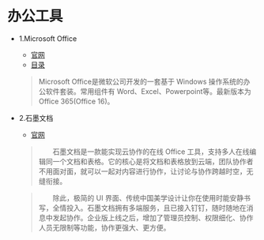 # 办公工具

* 1.Microsoft Office

    * [官网](https://www.microsoft.com/china/o365consumer/)
    * [目录](MicrosoftOffice)
    >Microsoft Office是微软公司开发的一套基于 Windows 操作系统的办公软件套装。常用组件有 Word、Excel、Powerpoint等。最新版本为Office 365(Office 16)。

* 2.石墨文档

    * [官网](https://shimo.im/)
    >　　石墨文档是一款能实现云协作的在线 Office 工具，支持多人在线编辑同一个文档和表格。它的核心是将文档和表格放到云端，团队协作者不用面对面，就可以一起对内容进行协作，让讨论与协作跨越时空，无缝衔接。

    >　　除此，极简的 UI 界面、传统中国美学设计让你在使用时能安静书写，全情投入。石墨文档拥有多端服务，且已接入钉钉，随时随地在消息中发起协作。企业版上线之后，增加了管理员控制、权限细化、协作人员无限制等功能，协作更强大、更方便。